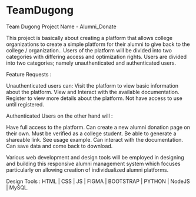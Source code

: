 # TeamDugong

Team Dugong Project Name - Alumni_Donate

This project is basically about creating a platform that allows college organizations to create a simple platform for their alumni to give back to the college / organization..
Users of the platform will be divided into two categories with differing access and optimization rights. Users are divided into two categories; namely unauthenticated and authenticated users.


Feature Requests :

Unauthenticated users can:
Visit the platform to view basic information about the platform.
View and Interact with the available documentation.
Register to view more details about the platform.
Not have access to use until registered.

Authenticated Users on the other hand will :

Have full access to the platform.
Can create a new alumni donation page on their own.
Must be verified as a college student.
Be able to generate a shareable link.
See usage example.
Can interact with the documentation.
Can save data and come back to download.


Various web development and design tools will be employed in designing and building this responsive alumni management system which focuses particularly on allowing creation of individualized alumni platforms. 

Design Tools : HTML | CSS | JS | FIGMA | BOOTSTRAP | PYTHON | NodeJS | MySQL.
 



